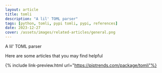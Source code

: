 ```yaml
---
layout: article
title: tomli
description: "A lil' TOML parser"
tags: [python, tomli, pypi tomli, pypi, references]
date: 2023-12-27
cover: /assets/images/related-articles/general.png
---
```


A lil' TOML parser

Here are some articles that you may find helpful

{% include link-preview.html url="https://piptrends.com/package/tomli"%}